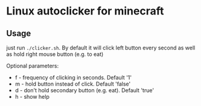# Linux autoclicker for minecraft


## Usage

just run `./clicker.sh`. By default it will click left button every second as well as hold right mouse button (e.g. to eat)

Optional parameters:
* f - frequency of clicking in seconds. Default '1'
* m - hold button instead of click. Default 'false'
* d - don't hold secondary button (e.g. eat). Default 'true'
* h - show help
